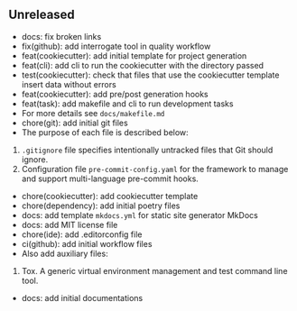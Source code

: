 ## Unreleased


- docs: fix broken links
- fix(github): add interrogate tool in quality workflow
- feat(cookiecutter): add initial template for project generation
- feat(cli): add cli to run the cookiecutter with the directory passed
- test(cookiecutter): check that files that use the cookiecutter template insert data without errors
- feat(cookiecutter): add pre/post generation hooks
- feat(task): add makefile and cli to run development tasks
- For more details see `docs/makefile.md`
- chore(git): add initial git files
- The purpose of each file is described below:
1. `.gitignore` file specifies intentionally untracked files that Git should ignore.
2. Configuration file `pre-commit-config.yaml` for the framework to manage and support multi-language pre-commit hooks.
- chore(cookiecutter): add cookiecutter template
- chore(dependency): add initial poetry files
- docs: add template `mkdocs.yml` for static site generator MkDocs
- docs: add MIT license file
- chore(ide): add .editorconfig file
- ci(github): add initial workflow files
- Also add auxiliary files:
1. Tox. A generic virtual environment management and test command line tool.
- docs: add initial documentations
